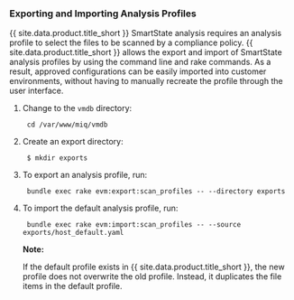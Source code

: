 ### Exporting and Importing Analysis Profiles

{{ site.data.product.title_short }} SmartState analysis requires an analysis profile to select the files to be scanned by a compliance policy. {{ site.data.product.title_short }} allows the export and import of SmartState analysis profiles by using the command line and rake commands. As a result, approved configurations can be easily imported into customer environments, without having to manually recreate the profile through the user interface.

1. Change to the `vmdb` directory:

        cd /var/www/miq/vmdb

2. Create an export directory:

        $ mkdir exports

3. To export an analysis profile, run:

        bundle exec rake evm:export:scan_profiles -- --directory exports

4. To import the default analysis profile, run:

        bundle exec rake evm:import:scan_profiles -- --source exports/host_default.yaml

    **Note:**

    If the default profile exists in {{ site.data.product.title_short }}, the new profile does not overwrite the old profile. Instead, it duplicates the file items in the default profile.

    </div>
